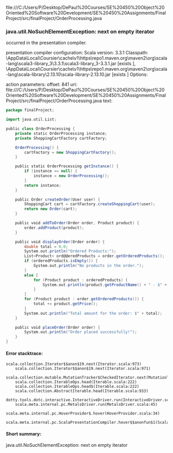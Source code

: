 file:///C:/Users/P/Desktop/DePaul%20Courses/SE%20450%20Object%20Oriented%20Software%20Development/SE%20450%20Assignments/FinalProject/src/finalProject/OrderProcessing.java
### java.util.NoSuchElementException: next on empty iterator

occurred in the presentation compiler.

presentation compiler configuration:
Scala version: 3.3.1
Classpath:
<HOME>\AppData\Local\Coursier\cache\v1\https\repo1.maven.org\maven2\org\scala-lang\scala3-library_3\3.3.1\scala3-library_3-3.3.1.jar [exists ], <HOME>\AppData\Local\Coursier\cache\v1\https\repo1.maven.org\maven2\org\scala-lang\scala-library\2.13.10\scala-library-2.13.10.jar [exists ]
Options:



action parameters:
offset: 841
uri: file:///C:/Users/P/Desktop/DePaul%20Courses/SE%20450%20Object%20Oriented%20Software%20Development/SE%20450%20Assignments/FinalProject/src/finalProject/OrderProcessing.java
text:
```scala
package finalProject;

import java.util.List;

public class OrderProcessing {
    private static OrderProcessing instance;
    private ShoppingCartFactory cartFactory;

    OrderProcessing() {
        cartFactory = new ShoppingCartFactory();
    }

    public static OrderProcessing getInstance() {
        if (instance == null) {
            instance = new OrderProcessing();
        }
        return instance;
    }

    public Order createOrder(User user) {
        ShoppingCart cart = cartFactory.createShoppingCart(user);
        return new Order(cart);
    }

    public void addToOrder(Order order, Product product) {
        order.addProduct(product);
    }

    public void displayOrder(Order order) {
    	double total = 0.0;
        System.out.println("Ordered Products:");
        List<Product> ord@@eredProducts = order.getOrderedProducts();
        if (orderedProducts.isEmpty()) {
            System.out.println("No products in the order.");
        } 
        else {
            for (Product product : orderedProducts) {
                System.out.println(product.getProductName() + " - $" + product.getPrice());
            }
        }
        for (Product product : order.getOrderedProducts()) {
            total += product.getPrice();
        }
        System.out.println("Total amount for the order: $" + total);
    }

    public void placeOrder(Order order) {
        System.out.println("Order placed successfully!");
    }
}

```



#### Error stacktrace:

```
scala.collection.Iterator$$anon$19.next(Iterator.scala:973)
	scala.collection.Iterator$$anon$19.next(Iterator.scala:971)
	scala.collection.mutable.MutationTracker$CheckedIterator.next(MutationTracker.scala:76)
	scala.collection.IterableOps.head(Iterable.scala:222)
	scala.collection.IterableOps.head$(Iterable.scala:222)
	scala.collection.AbstractIterable.head(Iterable.scala:933)
	dotty.tools.dotc.interactive.InteractiveDriver.run(InteractiveDriver.scala:168)
	scala.meta.internal.pc.MetalsDriver.run(MetalsDriver.scala:45)
	scala.meta.internal.pc.HoverProvider$.hover(HoverProvider.scala:34)
	scala.meta.internal.pc.ScalaPresentationCompiler.hover$$anonfun$1(ScalaPresentationCompiler.scala:352)
```
#### Short summary: 

java.util.NoSuchElementException: next on empty iterator